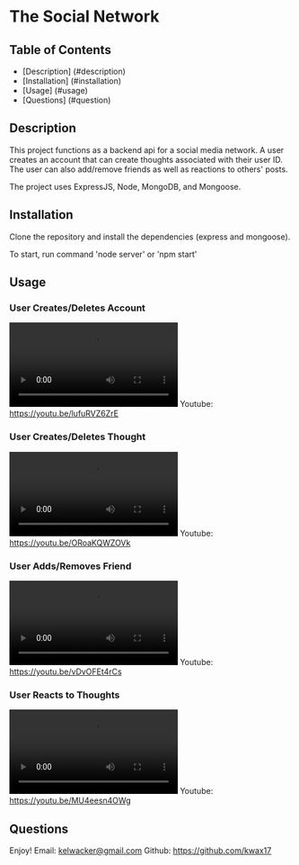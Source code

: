 # The Social Network

## Table of Contents
- [Description] (#description)
- [Installation] (#installation)
- [Usage] (#usage)
- [Questions] (#question)

## Description
This project functions as a backend api for a social media network.  A user creates an account that can create thoughts associated with their user ID.  The user can also add/remove friends as well as reactions to others' posts.

The project uses ExpressJS, Node, MongoDB, and Mongoose.

## Installation
Clone the repository and install the dependencies (express and mongoose). 

To start, run command 'node server' or 'npm start'

## Usage
### User Creates/Deletes Account
![Video showing user creating account](./images/user.mov)
Youtube: https://youtu.be/lufuRVZ6ZrE

### User Creates/Deletes Thought
![Video showing thoughts](./images/thoughts.mov)
Youtube: https://youtu.be/ORoaKQWZOVk

### User Adds/Removes Friend
![Video showing friends](./images/friends.mov)
Youtube: https://youtu.be/vDvOFEt4rCs

### User Reacts to Thoughts
![Video showing reactions to thoughta](./images/reactions.mov)
Youtube: https://youtu.be/MU4eesn4OWg

## Questions
Enjoy!
Email: kelwacker@gmail.com
Github: https://github.com/kwax17
